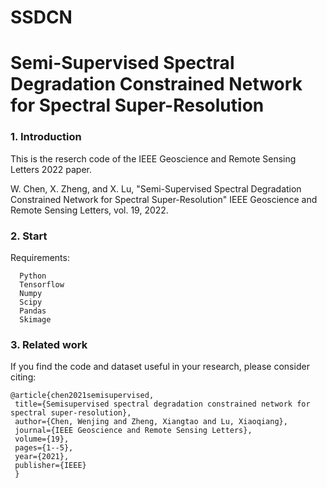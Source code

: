 # SSDCN

# Semi-Supervised Spectral Degradation Constrained Network for Spectral Super-Resolution

### 1. Introduction

This is the reserch code of the IEEE Geoscience and Remote Sensing Letters 2022 paper.

W. Chen, X. Zheng, and X. Lu, "Semi-Supervised Spectral Degradation Constrained Network for Spectral Super-Resolution" IEEE Geoscience and Remote Sensing Letters, vol. 19, 2022.


### 2. Start

Requirements:

	  Python
	  Tensorflow
	  Numpy
	  Scipy
	  Pandas
	  Skimage


### 3. Related work

If you find the code and dataset useful in your research, please consider citing:

	@article{chen2021semisupervised,
	 title={Semisupervised spectral degradation constrained network for spectral super-resolution},
     author={Chen, Wenjing and Zheng, Xiangtao and Lu, Xiaoqiang},
     journal={IEEE Geoscience and Remote Sensing Letters},
     volume={19},
     pages={1--5},
     year={2021},
     publisher={IEEE}
     }




